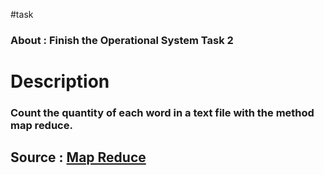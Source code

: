 #task 

### About : Finish the Operational System Task 2

# Description

### Count the quantity of each word in a text file with the method map reduce.

## Source : [Map Reduce](https://en.wikipedia.org/wiki/MapReduce)
